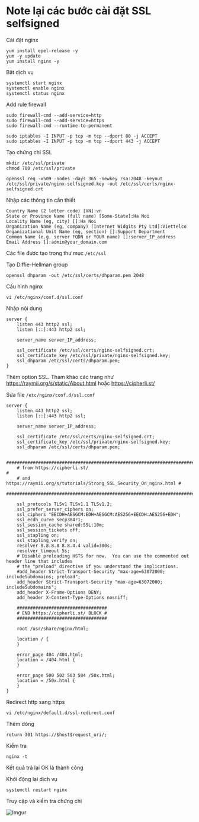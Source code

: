 # Note lại các bước cài đặt SSL selfsigned

Cài đặt nginx

    yum install epel-release -y
    yum -y update
    yum install nginx -y

Bật dịch vụ

    systemctl start nginx
    systemctl enable nginx
    systemctl status nginx

Add rule firewall

    sudo firewall-cmd --add-service=http
    sudo firewall-cmd --add-service=https
    sudo firewall-cmd --runtime-to-permanent

    sudo iptables -I INPUT -p tcp -m tcp --dport 80 -j ACCEPT
    sudo iptables -I INPUT -p tcp -m tcp --dport 443 -j ACCEPT

Tạo chứng chỉ SSL

    mkdir /etc/ssl/private
    chmod 700 /etc/ssl/private

    openssl req -x509 -nodes -days 365 -newkey rsa:2048 -keyout /etc/ssl/private/nginx-selfsigned.key -out /etc/ssl/certs/nginx-selfsigned.crt

Nhập các thông tin cần thiết

    Country Name (2 letter code) [VN]:vn
    State or Province Name (full name) [Some-State]:Ha Noi
    Locality Name (eg, city) []:Ha Noi
    Organization Name (eg, company) [Internet Widgits Pty Ltd]:Viettelco
    Organizational Unit Name (eg, section) []:Support Department
    Common Name (e.g. server FQDN or YOUR name) []:server_IP_address
    Email Address []:admin@your_domain.com

Các file được tạo trong thư mục `/etc/ssl`

Tạo Diffie-Hellman group

    openssl dhparam -out /etc/ssl/certs/dhparam.pem 2048

Cấu hình nginx

    vi /etc/nginx/conf.d/ssl.conf

Nhập nội dung

```
server {
    listen 443 http2 ssl;
    listen [::]:443 http2 ssl;

    server_name server_IP_address;

    ssl_certificate /etc/ssl/certs/nginx-selfsigned.crt;
    ssl_certificate_key /etc/ssl/private/nginx-selfsigned.key;
    ssl_dhparam /etc/ssl/certs/dhparam.pem;
}
```

Thêm option SSL. Tham khảo các trang như https://raymii.org/s/static/About.html hoặc https://cipherli.st/

Sửa file `/etc/nginx/conf.d/ssl.conf`

```
server {
    listen 443 http2 ssl;
    listen [::]:443 http2 ssl;

    server_name server_IP_address;

    ssl_certificate /etc/ssl/certs/nginx-selfsigned.crt;
    ssl_certificate_key /etc/ssl/private/nginx-selfsigned.key;
    ssl_dhparam /etc/ssl/certs/dhparam.pem;

    ########################################################################
    # from https://cipherli.st/                                            #
    # and https://raymii.org/s/tutorials/Strong_SSL_Security_On_nginx.html #
    ########################################################################

    ssl_protocols TLSv1 TLSv1.1 TLSv1.2;
    ssl_prefer_server_ciphers on;
    ssl_ciphers "EECDH+AESGCM:EDH+AESGCM:AES256+EECDH:AES256+EDH";
    ssl_ecdh_curve secp384r1;
    ssl_session_cache shared:SSL:10m;
    ssl_session_tickets off;
    ssl_stapling on;
    ssl_stapling_verify on;
    resolver 8.8.8.8 8.8.4.4 valid=300s;
    resolver_timeout 5s;
    # Disable preloading HSTS for now.  You can use the commented out header line that includes
    # the "preload" directive if you understand the implications.
    #add_header Strict-Transport-Security "max-age=63072000; includeSubdomains; preload";
    add_header Strict-Transport-Security "max-age=63072000; includeSubdomains";
    add_header X-Frame-Options DENY;
    add_header X-Content-Type-Options nosniff;

    ##################################
    # END https://cipherli.st/ BLOCK #
    ##################################

    root /usr/share/nginx/html;

    location / {
    }

    error_page 404 /404.html;
    location = /404.html {
    }

    error_page 500 502 503 504 /50x.html;
    location = /50x.html {
    }
}
```

Redirect http sang https

    vi /etc/nginx/default.d/ssl-redirect.conf

Thêm dòng

    return 301 https://$host$request_uri/;

Kiểm tra 

    nginx -t

Kết quả trả lại OK là thành công

Khởi động lại dịch vụ

    systemctl restart nginx

Truy cập và kiểm tra chứng chỉ

![Imgur](https://i.imgur.com/Uqs5BM4.png)


